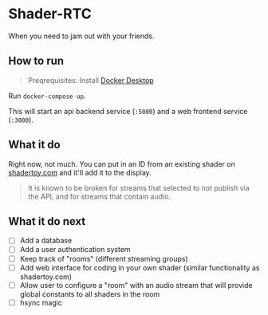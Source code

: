 # Shader-RTC

When you need to jam out with your friends.

## How to run

> Preqrequisites: Install [Docker Desktop](https://docs.docker.com/desktop/)

Run `docker-compose up`.

This will start an api backend service (`:5000`) and a web frontend service (`:3000`).

## What it do

Right now, not much. You can put in an ID from an existing shader on [shadertoy.com](https://www.shadertoy.com) and it'll add it to the display.

> It is known to be broken for streams that selected to not publish via the API, and for streams that contain audio.

## What it do next

- [ ] Add a database
- [ ] Add a user authentication system
- [ ] Keep track of "rooms" (different streaming groups)
- [ ] Add web interface for coding in your own shader (similar functionality as shadertoy.com)
- [ ] Allow user to configure a "room" with an audio stream that will provide global constants to all shaders in the room
- [ ] hsync magic
